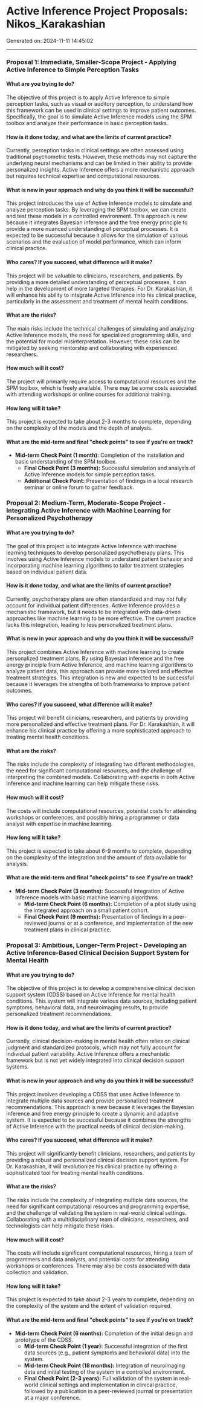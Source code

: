 # Active Inference Project Proposals: Nikos_Karakashian

Generated on: 2024-11-11 14:45:02

---

### Proposal 1: Immediate, Smaller-Scope Project - Applying Active Inference to Simple Perception Tasks

#### What are you trying to do?
The objective of this project is to apply Active Inference to simple perception tasks, such as visual or auditory perception, to understand how this framework can be used in clinical settings to improve patient outcomes. Specifically, the goal is to simulate Active Inference models using the SPM toolbox and analyze their performance in basic perception tasks.

#### How is it done today, and what are the limits of current practice?
Currently, perception tasks in clinical settings are often assessed using traditional psychometric tests. However, these methods may not capture the underlying neural mechanisms and can be limited in their ability to provide personalized insights. Active Inference offers a more mechanistic approach but requires technical expertise and computational resources.

#### What is new in your approach and why do you think it will be successful?
This project introduces the use of Active Inference models to simulate and analyze perception tasks. By leveraging the SPM toolbox, we can create and test these models in a controlled environment. This approach is new because it integrates Bayesian inference and the free energy principle to provide a more nuanced understanding of perceptual processes. It is expected to be successful because it allows for the simulation of various scenarios and the evaluation of model performance, which can inform clinical practice.

#### Who cares? If you succeed, what difference will it make?
This project will be valuable to clinicians, researchers, and patients. By providing a more detailed understanding of perceptual processes, it can help in the development of more targeted therapies. For Dr. Karakashian, it will enhance his ability to integrate Active Inference into his clinical practice, particularly in the assessment and treatment of mental health conditions.

#### What are the risks?
The main risks include the technical challenges of simulating and analyzing Active Inference models, the need for specialized programming skills, and the potential for model misinterpretation. However, these risks can be mitigated by seeking mentorship and collaborating with experienced researchers.

#### How much will it cost?
The project will primarily require access to computational resources and the SPM toolbox, which is freely available. There may be some costs associated with attending workshops or online courses for additional training.

#### How long will it take?
This project is expected to take about 2-3 months to complete, depending on the complexity of the models and the depth of analysis.

#### What are the mid-term and final "check points" to see if you're on track?
- **Mid-term Check Point (1 month):** Completion of the installation and basic understanding of the SPM toolbox.
  - **Final Check Point (3 months):** Successful simulation and analysis of Active Inference models for simple perception tasks.
  - **Additional Check Point:** Presentation of findings in a local research seminar or online forum to gather feedback.

### Proposal 2: Medium-Term, Moderate-Scope Project - Integrating Active Inference with Machine Learning for Personalized Psychotherapy

#### What are you trying to do?
The goal of this project is to integrate Active Inference with machine learning techniques to develop personalized psychotherapy plans. This involves using Active Inference models to understand patient behavior and incorporating machine learning algorithms to tailor treatment strategies based on individual patient data.

#### How is it done today, and what are the limits of current practice?
Currently, psychotherapy plans are often standardized and may not fully account for individual patient differences. Active Inference provides a mechanistic framework, but it needs to be integrated with data-driven approaches like machine learning to be more effective. The current practice lacks this integration, leading to less personalized treatment plans.

#### What is new in your approach and why do you think it will be successful?
This project combines Active Inference with machine learning to create personalized treatment plans. By using Bayesian inference and the free energy principle from Active Inference, and machine learning algorithms to analyze patient data, this approach can provide more tailored and effective treatment strategies. This integration is new and expected to be successful because it leverages the strengths of both frameworks to improve patient outcomes.

#### Who cares? If you succeed, what difference will it make?
This project will benefit clinicians, researchers, and patients by providing more personalized and effective treatment plans. For Dr. Karakashian, it will enhance his clinical practice by offering a more sophisticated approach to treating mental health conditions.

#### What are the risks?
The risks include the complexity of integrating two different methodologies, the need for significant computational resources, and the challenge of interpreting the combined models. Collaborating with experts in both Active Inference and machine learning can help mitigate these risks.

#### How much will it cost?
The costs will include computational resources, potential costs for attending workshops or conferences, and possibly hiring a programmer or data analyst with expertise in machine learning.

#### How long will it take?
This project is expected to take about 6-9 months to complete, depending on the complexity of the integration and the amount of data available for analysis.

#### What are the mid-term and final "check points" to see if you're on track?
- **Mid-term Check Point (3 months):** Successful integration of Active Inference models with basic machine learning algorithms.
  - **Mid-term Check Point (6 months):** Completion of a pilot study using the integrated approach on a small patient cohort.
  - **Final Check Point (9 months):** Presentation of findings in a peer-reviewed journal or at a conference, and implementation of the new treatment plans in clinical practice.

### Proposal 3: Ambitious, Longer-Term Project - Developing an Active Inference-Based Clinical Decision Support System for Mental Health

#### What are you trying to do?
The objective of this project is to develop a comprehensive clinical decision support system (CDSS) based on Active Inference for mental health conditions. This system will integrate various data sources, including patient symptoms, behavioral data, and neuroimaging results, to provide personalized treatment recommendations.

#### How is it done today, and what are the limits of current practice?
Currently, clinical decision-making in mental health often relies on clinical judgment and standardized protocols, which may not fully account for individual patient variability. Active Inference offers a mechanistic framework but is not yet widely integrated into clinical decision support systems.

#### What is new in your approach and why do you think it will be successful?
This project involves developing a CDSS that uses Active Inference to integrate multiple data sources and provide personalized treatment recommendations. This approach is new because it leverages the Bayesian inference and free energy principle to create a dynamic and adaptive system. It is expected to be successful because it combines the strengths of Active Inference with the practical needs of clinical decision-making.

#### Who cares? If you succeed, what difference will it make?
This project will significantly benefit clinicians, researchers, and patients by providing a robust and personalized clinical decision support system. For Dr. Karakashian, it will revolutionize his clinical practice by offering a sophisticated tool for treating mental health conditions.

#### What are the risks?
The risks include the complexity of integrating multiple data sources, the need for significant computational resources and programming expertise, and the challenge of validating the system in real-world clinical settings. Collaborating with a multidisciplinary team of clinicians, researchers, and technologists can help mitigate these risks.

#### How much will it cost?
The costs will include significant computational resources, hiring a team of programmers and data analysts, and potential costs for attending workshops or conferences. There may also be costs associated with data collection and validation.

#### How long will it take?
This project is expected to take about 2-3 years to complete, depending on the complexity of the system and the extent of validation required.

#### What are the mid-term and final "check points" to see if you're on track?
- **Mid-term Check Point (6 months):** Completion of the initial design and prototype of the CDSS.
  - **Mid-term Check Point (1 year):** Successful integration of the first data sources (e.g., patient symptoms and behavioral data) into the system.
  - **Mid-term Check Point (18 months):** Integration of neuroimaging data and initial testing of the system in a controlled environment.
  - **Final Check Point (2-3 years):** Full validation of the system in real-world clinical settings and implementation in clinical practice, followed by a publication in a peer-reviewed journal or presentation at a major conference.
